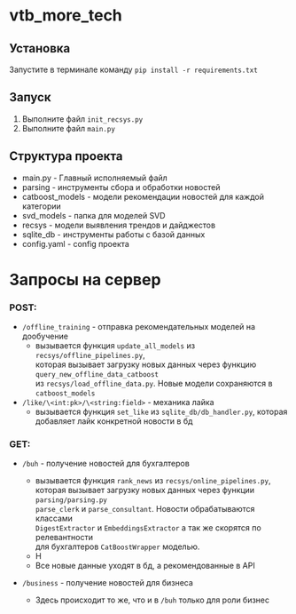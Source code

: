 # vtb_more_tech

## Установка

Запустите в терминале команду `pip install -r requirements.txt`

## Запуск
1. Выполните файл `init_recsys.py`
2. Выполните файл `main.py`

## Структура проекта
* main.py - Главный исполняемый файл
* parsing - инструменты сбора и обработки новостей
* catboost_models - модели рекомендации новостей для каждой категории
* svd_models - папка для моделей SVD
* recsys - модели выявления трендов и дайджестов
* sqlite_db - инструменты работы с базой данных
* config.yaml - config проекта

# Запросы на сервер
### POST:
* `/offline_training` - отправка рекомендательных моделей на дообучение
   + вызывается функция `update_all_models` из `recsys/offline_pipelines.py`, </br> 
   которая вызывает загрузку новых данных через функцию `query_new_offline_data_catboost`</br> 
   из `recsys/load_offline_data.py`. Новые модели сохраняются в `catboost_models`
* `/like/\<int:pk>/\<string:field>` - механика лайка
   + вызывается функция `set_like` из `sqlite_db/db_handler.py`, которая добавляет лайк конкретной новости в бд

### GET:
* `/buh` - получение новостей для бухгалтеров
  + вызывается функция `rank_news` из `recsys/online_pipelines.py`, </br> 
    которая вызывает загрузку новых данных через функции `parsing/parsing.py`</br> 
   `parse_clerk` и `parse_consultant`. Новости обрабатываются классами </br>
   `DigestExtractor` и `EmbeddingsExtractor` а так же скорятся по релевантности </br>
   для бухгалтеров `CatBoostWrapper` моделью.
  + Н
  + Все новые данные уходят в бд, а рекомендованные в API
   
* `/business` - получение новостей для бизнеса
    + Здесь происходит то же, что и в `/buh` только для роли бизнес